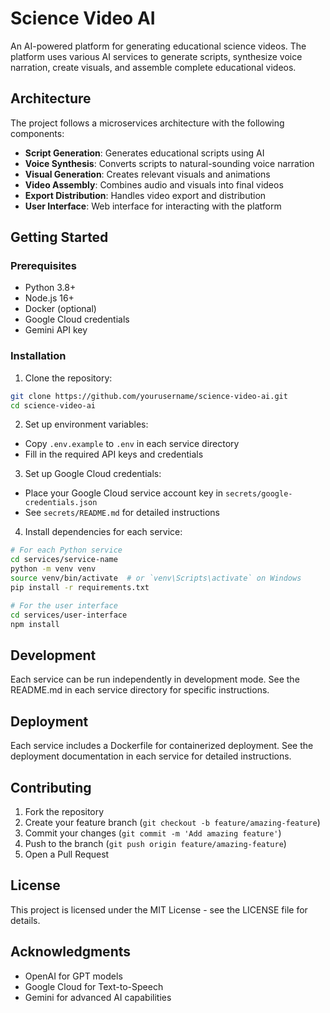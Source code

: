 # Science Video AI

An AI-powered platform for generating educational science videos. The platform uses various AI services to generate scripts, synthesize voice narration, create visuals, and assemble complete educational videos.

## Architecture

The project follows a microservices architecture with the following components:

- **Script Generation**: Generates educational scripts using AI
- **Voice Synthesis**: Converts scripts to natural-sounding voice narration
- **Visual Generation**: Creates relevant visuals and animations
- **Video Assembly**: Combines audio and visuals into final videos
- **Export Distribution**: Handles video export and distribution
- **User Interface**: Web interface for interacting with the platform

## Getting Started

### Prerequisites

- Python 3.8+
- Node.js 16+
- Docker (optional)
- Google Cloud credentials
- Gemini API key

### Installation

1. Clone the repository:
```bash
git clone https://github.com/yourusername/science-video-ai.git
cd science-video-ai
```

2. Set up environment variables:
- Copy `.env.example` to `.env` in each service directory
- Fill in the required API keys and credentials

3. Set up Google Cloud credentials:
- Place your Google Cloud service account key in `secrets/google-credentials.json`
- See `secrets/README.md` for detailed instructions

4. Install dependencies for each service:
```bash
# For each Python service
cd services/service-name
python -m venv venv
source venv/bin/activate  # or `venv\Scripts\activate` on Windows
pip install -r requirements.txt

# For the user interface
cd services/user-interface
npm install
```

## Development

Each service can be run independently in development mode. See the README.md in each service directory for specific instructions.

## Deployment

Each service includes a Dockerfile for containerized deployment. See the deployment documentation in each service for detailed instructions.

## Contributing

1. Fork the repository
2. Create your feature branch (`git checkout -b feature/amazing-feature`)
3. Commit your changes (`git commit -m 'Add amazing feature'`)
4. Push to the branch (`git push origin feature/amazing-feature`)
5. Open a Pull Request

## License

This project is licensed under the MIT License - see the LICENSE file for details.

## Acknowledgments

- OpenAI for GPT models
- Google Cloud for Text-to-Speech
- Gemini for advanced AI capabilities
